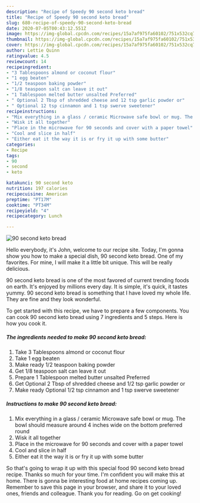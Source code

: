 ```yaml
---
description: "Recipe of Speedy 90 second keto bread"
title: "Recipe of Speedy 90 second keto bread"
slug: 680-recipe-of-speedy-90-second-keto-bread
date: 2020-07-05T00:43:12.551Z
image: https://img-global.cpcdn.com/recipes/15a7af975fa60102/751x532cq70/90-second-keto-bread-recipe-main-photo.jpg
thumbnail: https://img-global.cpcdn.com/recipes/15a7af975fa60102/751x532cq70/90-second-keto-bread-recipe-main-photo.jpg
cover: https://img-global.cpcdn.com/recipes/15a7af975fa60102/751x532cq70/90-second-keto-bread-recipe-main-photo.jpg
author: Lettie Quinn
ratingvalue: 4.5
reviewcount: 14
recipeingredient:
- "3 Tablespoons almond or coconut flour"
- "1 egg beaten"
- "1/2 teaspoon baking powder"
- "1/8 teaspoon salt can leave it out"
- "1 Tablespoon melted butter unsalted Preferred"
- " Optional 2 Tbsp of shredded cheese and 12 tsp garlic powder or"
- " Optional 12 tsp cinnamon and 1 tsp swerve sweetener"
recipeinstructions:
- "Mix everything in a glass / ceramic Microwave safe bowl or mug. The bowl should measure around 4 inches wide on the bottom preferred round"
- "Wisk it all together"
- "Place in the microwave for 90 seconds and cover with a paper towel"
- "Cool and slice in half"
- "Either eat it the way it is or fry it up with some butter"
categories:
- Recipe
tags:
- 90
- second
- keto

katakunci: 90 second keto 
nutrition: 197 calories
recipecuisine: American
preptime: "PT17M"
cooktime: "PT34M"
recipeyield: "4"
recipecategory: Lunch

---
```



![90 second keto bread](https://img-global.cpcdn.com/recipes/15a7af975fa60102/751x532cq70/90-second-keto-bread-recipe-main-photo.jpg)

Hello everybody, it's John, welcome to our recipe site. Today, I'm gonna show you how to make a special dish, 90 second keto bread. One of my favorites. For mine, I will make it a little bit unique. This will be really delicious.

90 second keto bread is one of the most favored of current trending foods on earth. It's enjoyed by millions every day. It is simple, it's quick, it tastes yummy. 90 second keto bread is something that I have loved my whole life. They are fine and they look wonderful.




To get started with this recipe, we have to prepare a few components. You can cook 90 second keto bread using 7 ingredients and 5 steps. Here is how you cook it.

<!--inarticleads1-->

##### The ingredients needed to make 90 second keto bread:

1. Take 3 Tablespoons almond or coconut flour
1. Take 1 egg beaten
1. Make ready 1/2 teaspoon baking powder
1. Get 1/8 teaspoon salt can leave it out
1. Prepare 1 Tablespoon melted butter unsalted Preferred
1. Get  Optional 2 Tbsp of shredded cheese and 1/2 tsp garlic powder or
1. Make ready  Optional 1/2 tsp cinnamon and 1 tsp swerve sweetener




<!--inarticleads2-->

##### Instructions to make 90 second keto bread:

1. Mix everything in a glass / ceramic Microwave safe bowl or mug. The bowl should measure around 4 inches wide on the bottom preferred round
1. Wisk it all together
1. Place in the microwave for 90 seconds and cover with a paper towel
1. Cool and slice in half
1. Either eat it the way it is or fry it up with some butter




So that's going to wrap it up with this special food 90 second keto bread recipe. Thanks so much for your time. I'm confident you will make this at home. There is gonna be interesting food at home recipes coming up. Remember to save this page in your browser, and share it to your loved ones, friends and colleague. Thank you for reading. Go on get cooking!
